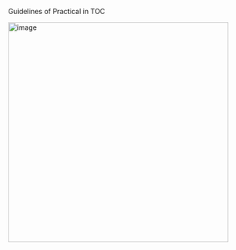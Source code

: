 Guidelines of Practical in TOC <br>

<img width="449" alt="image" src="https://github.com/user-attachments/assets/ba36446c-f2b1-4bcd-a7a7-9d0edec34ae9">
